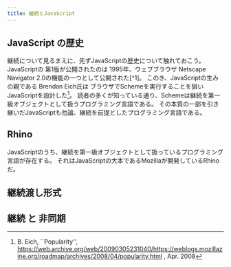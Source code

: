 ```yaml
---
title: 継続とJavaScript
---
```


## JavaScript の歴史

継続について見るまえに、先ずJavaScriptの歴史について触れておこう。
JavaScriptの 第1版が公開されたのは 1995年、ウェブブラウザ Netscape Navigator 2.0の機能の一つとして公開された[^1]。
このき、JavaScriptの生みの親である Brendan Eich氏は ブラウザでSchemeを実行することを狙い JavaScriptを設計した[^2]。
読者の多くが知っている通り、Schemeは継続を第一級オブジェクトとして扱うプログラミング言語である。
その本質の一部を引き継いだJavaScriptも勿論、継続を前提としたプログラミング言語である。

## Rhino

JavaScriptのうち、継続を第一級オブジェクトとして扱っているプログラミング言語が存在する。
それはJavaScriptの大本であるMozillaが開発しているRhinoだ。

## 継続渡し形式

## 継続 と 非同期

[^2]: B. Eich, ``Popularity'', https://web.archive.org/web/20090305231040/https://weblogs.mozillazine.org/roadmap/archives/2008/04/popularity.html , Apr. 2008